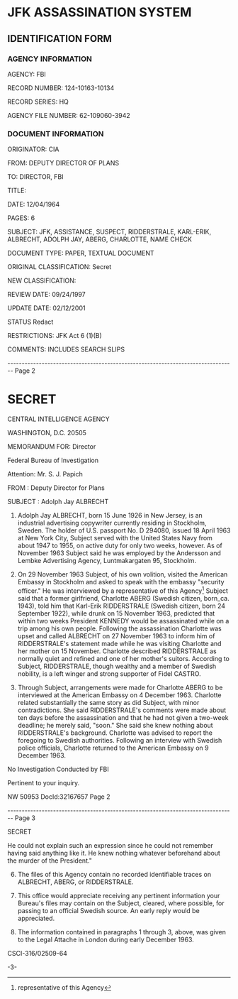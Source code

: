 # JFK ASSASSINATION SYSTEM

## IDENTIFICATION FORM

### AGENCY INFORMATION

AGENCY: FBI

RECORD NUMBER: 124-10163-10134

RECORD SERIES: HQ

AGENCY FILE NUMBER: 62-109060-3942

### DOCUMENT INFORMATION

ORIGINATOR: CIA

FROM: DEPUTY DIRECTOR OF PLANS

TO: DIRECTOR, FBI

TITLE:

DATE: 12/04/1964

PAGES: 6

SUBJECT: JFK, ASSISTANCE, SUSPECT, RIDDERSTRALE, KARL-ERIK, ALBRECHT, ADOLPH JAY, ABERG, CHARLOTTE, NAME CHECK

DOCUMENT TYPE: PAPER, TEXTUAL DOCUMENT

ORIGINAL CLASSIFICATION: Secret

NEW CLASSIFICATION:

REVIEW DATE: 09/24/1997

UPDATE DATE: 02/12/2001

STATUS Redact

RESTRICTIONS: JFK Act 6 (1)(B)

COMMENTS: INCLUDES SEARCH SLIPS


-------------------------------------------------------------------------------- Page 2

# SECRET

CENTRAL INTELLIGENCE AGENCY

WASHINGTON, D.C. 20505

MEMORANDUM FOR: Director

Federal Bureau of Investigation

Attention: Mr. S. J. Papich

FROM : Deputy Director for Plans

SUBJECT : Adolph Jay ALBRECHT

1. Adolph Jay ALBRECHT, born 15 June 1926 in New Jersey, is an industrial advertising copywriter currently residing in Stockholm, Sweden. The holder of U.S. passport No. D 294080, issued 18 April 1963 at New York City, Subject served with the United States Navy from about 1947 to 1955, on active duty for only two weeks, however. As of November 1963 Subject said he was employed by the Andersson and Lembke Advertising Agency, Luntmakargaten 95, Stockholm.

2. On 29 November 1963 Subject, of his own volition, visited the American Embassy in Stockholm and asked to speak with the embassy "security officer." He was interviewed by a representative of this Agency[^5] Subject said that a former girlfriend, Charlotte ABERG (Swedish citizen, born_ca. 1943), told him that Karl-Erik RIDDERSTRALE (Swedish citizen, born 24 September 1922), while drunk on 15 November 1963, predicted that within two weeks President KENNEDY would be assassinated while on a trip among his own people. Following the assassination Charlotte was upset and called ALBRECHT on 27 November 1963 to inform him of RIDDERSTRALE's statement made while he was visiting Charlotte and her mother on 15 November. Charlotte described RIDDERSTRALE as normally quiet and refined and one of her mother's suitors. According to Subject, RIDDERSTRALE, though wealthy and a member of Swedish nobility, is a left winger and strong supporter of Fidel CASTRO.

3. Through Subject, arrangements were made for Charlotte ABERG to be interviewed at the American Embassy on 4 December 1963. Charlotte related substantially the same story as did Subject, with minor contradictions. She said RIDDERSTRALE's comments were made about ten days before the assassination and that he had not given a two-week deadline; he merely said, "soon." She said she knew nothing about RIDDERSTRALE's background. Charlotte was advised to report the foregoing to Swedish authorities. Following an interview with Swedish police officials, Charlotte returned to the American Embassy on 9 December 1963.

No Investigation Conducted by FBI

Pertinent to your inquiry.

NW 50953 DocId:32167657 Page 2

[^5]: representative of this Agency


-------------------------------------------------------------------------------- Page 3

SECRET

He could not explain such an expression since he could not remember having said anything like it. He knew nothing whatever beforehand about the murder of the President."

6. The files of this Agency contain no recorded identifiable traces on ALBRECHT, ABERG, or RIDDERSTRALE.

7. This office would appreciate receiving any pertinent information your Bureau's files may contain on the Subject, cleared, where possible, for passing to an official Swedish source. An early reply would be appreciated.

8. The information contained in paragraphs 1 through 3, above, was given to the Legal Attache in London during early December 1963.

CSCI-316/02509-64

-3-
